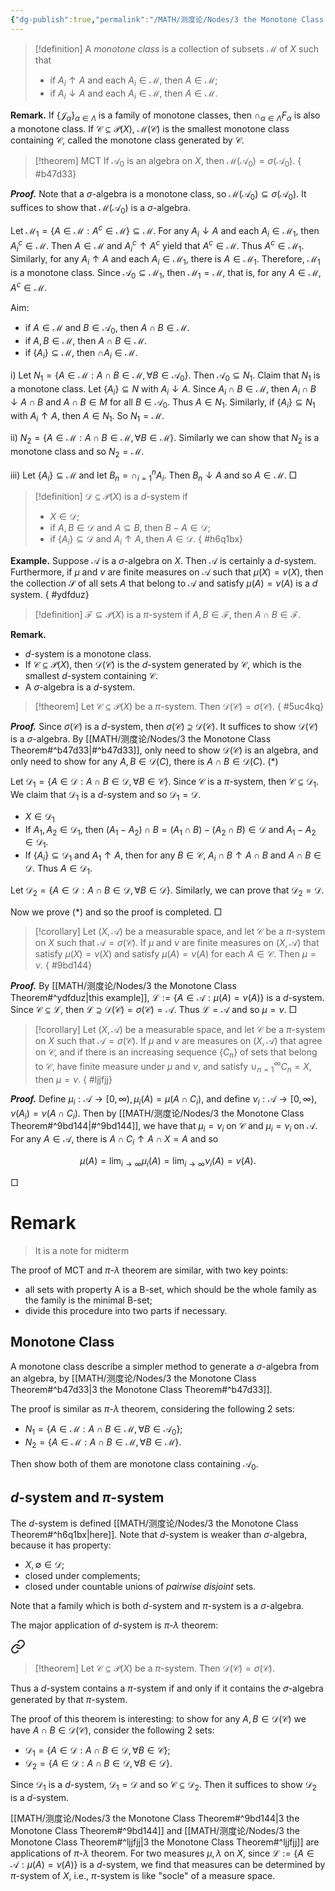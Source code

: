 ```yaml
---
{"dg-publish":true,"permalink":"/MATH/测度论/Nodes/3 the Monotone Class Theorem/","dgPassFrontmatter":true}
---
```



> [!definition]
> A *monotone class* is a collection of subsets $\mathcal{M}$ of $X$ such that
> - if $A_i \uparrow A$ and each $A_i \in \mathcal{M}$, then $A \in \mathcal{M}$;
> - if $A_i \downarrow A$ and each $A_i \in \mathcal{M}$, then $A \in \mathcal{M}$.

**Remark.** If $\{\mathcal J_\alpha\}_{\alpha\in\Lambda}$ is a family of monotone classes, then $\cap_{\alpha\in\Lambda}F_\alpha$ is also a monotone class. If $\mathcal C\subseteq\mathcal{P}(X)$, $\mathcal{M}(\mathcal C)$ is the smallest monotone class containing $\mathcal C$, called the monotone class generated by $\mathcal C$.

> [!theorem] MCT
> If $\mathcal{A}_0$ is an algebra on $X$, then $\mathcal M(\mathcal{A}_0)=\sigma(\mathcal{A}_0)$.
{ #b47d33}


**_Proof._**
Note that a $\sigma$-algebra is a monotone class, so $\mathcal M(\mathcal{A}_0)\subseteq\sigma(\mathcal{A}_0)$. It suffices to show that $\mathcal M(\mathcal{A}_0)$ is a $\sigma$-algebra. 

Let $\mathcal M_1=\{A\in\mathcal M:A^c\in\mathcal M\}\subseteq\mathcal M$. For any $A_i\downarrow A$ and each $A_i\in \mathcal M_1$, then $A_i^c\in\mathcal M$. Then $A\in\mathcal M$ and $A_i^c\uparrow A^c$ yield that $A^c\in\mathcal M$. Thus $A^c\in\mathcal M_1$. Similarly, for any $A_i\uparrow A$ and each $A_i\in\mathcal M_1$, there is $A\in\mathcal M_1$. Therefore, $\mathcal M_1$ is a monotone class. Since $\mathcal A_0\subseteq\mathcal M_1$, then $\mathcal M_1=\mathcal M$, that is, for any $A\in \mathcal M$, $A^c\in\mathcal M$.

Aim:
- if $A\in\mathcal M$ and $B\in\mathcal{A}_0$, then $A\cap B\in\mathcal M$.
- if $A,B\in\mathcal M$, then $A\cap B\in\mathcal M$.
- if $\{A_i\}\subseteq\mathcal M$, then $\cap A_i\in\mathcal M$.

i) Let $N_1=\{A\in\mathcal M:A\cap B\in\mathcal M,\forall B\in\mathcal A_0\}$. Then $\mathcal{A}_0\subseteq N_1$. Claim that $N_1$ is a monotone class. Let $\{A_i\}\subseteq N$ with $A_i\downarrow A$. Since $A_i\cap B\in \mathcal M$, then $A_i\cap B\downarrow A\cap B$ and $A\cap B\in M$ for all $B\in\mathcal{A}_0$. Thus $A\in N_1$. Similarly, if $\{A_i\}\subseteq N_1$ with $A_i\uparrow A$, then $A\in N_1$. So $N_1=\mathcal M$.

ii) $N_2=\{A\in\mathcal M:A\cap B\in\mathcal M,\forall B\in\mathcal M\}$. Similarly we can show that $N_2$ is a monotone class and so $N_2=\mathcal M$. 

iii) Let $\{A_i\}\subseteq\mathcal M$ and let $B_n=\cap_{i=1}^n A_i$. Then $B_n\downarrow A$ and so $A\in\mathcal M$.
□


> [!definition]
> $\mathcal D\subseteq\mathcal{P}(X)$ is a $d$-system if 
> - $X\in\mathcal D$;
> - if $A,B\in\mathcal D$ and $A\subseteq B$, then $B-A\in\mathcal D$;
> - if $\{A_i\}\subseteq\mathcal D$ and $A_i\uparrow A$, then $A\in\mathcal D$.
{ #h6q1bx}


**Example.** Suppose $\mathcal{A}$ is a $\sigma$-algebra on $X$. Then $\mathcal{A}$ is certainly a $d$-system. Furthermore, if $\mu$ and $\nu$ are finite measures on $\mathcal{A}$ such that $\mu(X)=\nu(X)$, then the collection $\mathcal{S}$ of all sets $A$ that belong to $\mathcal{A}$ and satisfy $\mu(A)=\nu(A)$ is a $d$ system.
{ #ydfduz}


> [!definition]
> $\mathcal F\subseteq\mathcal{P}(X)$ is a $\pi$-system if $A,B\in\mathcal F$, then $A\cap B\in\mathcal F$.

**Remark.** 
-  $d$-system is a monotone class.
- If $\mathcal C\subseteq\mathcal{P}(X)$, then $\mathcal D(\mathcal C)$ is the $d$-system generated by $\mathcal C$, which is the smallest $d$-system containing $\mathcal C$. 
- A $\sigma$-algebra is a $d$-system.

> [!theorem]
> Let $\mathcal C\subseteq\mathcal{P}(X)$ be a $\pi$-system. Then $\mathcal D(\mathcal C)=\sigma(\mathcal C)$.
{ #5uc4kq}


**_Proof._**
Since $\sigma(\mathcal C)$ is a $d$-system, then $\sigma(\mathcal C)\supseteq\mathcal D(\mathcal C)$. It suffices to show $\mathcal D(\mathcal C)$ is a $\sigma$-algebra. By [[MATH/测度论/Nodes/3 the Monotone Class Theorem#^b47d33\|#^b47d33]], only need to show $\mathcal D(\mathcal C)$ is an algebra, and only need to show for any $A,B\in\mathcal D(C)$, there is $A\cap B\in\mathcal D(C)$. $(*)$

Let $\mathcal D_1=\{A\in\mathcal D:A\cap B\in\mathcal D,\forall B\in\mathcal C\}$. Since $\mathcal C$ is a $\pi$-system, then $\mathcal C\subseteq\mathcal D_1$. We claim that $\mathcal D_1$ is a $d$-system and so $\mathcal D_1=\mathcal D$.
- $X\in\mathcal D_1$
- If $A_1,A_2\in\mathcal D_1$, then $(A_1-A_2)\cap B=(A_1\cap B)-(A_2\cap B)\in\mathcal D$ and $A_1-A_2\in\mathcal D_1$. 
- If $\{A_i\}\subseteq \mathcal D_1$ and $A_1\uparrow A$, then for any $B\in\mathcal C$, $A_i\cap B\uparrow A\cap B$ and $A\cap B\in\mathcal D$. Thus $A\in\mathcal D_1$.

Let $\mathcal D_2=\{A\in\mathcal D:A\cap B\in\mathcal D,\forall B\in\mathcal D\}$. Similarly, we can prove that $\mathcal D_2=\mathcal D$. 

Now we prove $(*)$ and so the proof is completed.
□


> [!corollary]
> Let $(X, \mathcal{A})$ be a measurable space, and let $\mathcal{C}$ be a $\pi$-system on $X$ such that $\mathcal{A}=\sigma(\mathcal{C})$. If $\mu$ and $\nu$ are finite measures on $(X, \mathcal{A})$ that satisfy $\mu(X)=\nu(X)$ and satisfy $\mu(A)=\nu(A)$ for each $A \in \mathcal{C}$. Then $\mu=\nu$.
{ #9bd144}


**_Proof._**
By [[MATH/测度论/Nodes/3 the Monotone Class Theorem#^ydfduz\|this example]], $\mathcal L:=\{A\in\mathcal{A}:\mu(A)=\nu(A)\}$ is a $d$-system. Since $\mathcal{C}\subseteq\mathcal L$, then $\mathcal L\supseteq\mathcal D(\mathcal C)=\sigma(\mathcal C)=\mathcal A$. Thus $\mathcal L=\mathcal{A}$ and so $\mu=\nu$.
□


> [!corollary]
> Let $(X, \mathcal{A})$ be a measurable space, and let $\mathcal{C}$ be a $\pi$-system on $X$ such that $\mathcal{A}=\sigma(\mathcal{C})$. If $\mu$ and $\nu$ are measures on $(X, \mathcal{A})$ that agree on $\mathcal{C}$, and if there is an increasing sequence $\left\{C_n\right\}$ of sets that belong to $\mathcal{C}$, have finite measure under $\mu$ and $\nu$, and satisfy $\cup_{n=1}^{\infty} C_n=X$, then $\mu=\nu$.
{ #ljjfjj}


**_Proof._**
Define $\mu_i:\mathcal A\to[0,\infty),\mu_i(A)=\mu(A\cap C_i)$, and define $\nu_i:\mathcal A\to[0,\infty),\nu(A_i)=\nu(A\cap C_i)$. Then by [[MATH/测度论/Nodes/3 the Monotone Class Theorem#^9bd144\|#^9bd144]], we have that $\mu_i=\nu_i$ on $\mathcal C$ and $\mu_i=\nu_i$ on $\mathcal{A}$. For any $A\in\mathcal{A}$, there is $A\cap C_i\uparrow A\cap X=A$ and so 

$$\mu(A)=\lim_{i\to\infty}\mu_i(A)=\lim_{i\to\infty}\nu_i(A)=\nu(A).$$

□


# Remark 

> It is a note for midterm

The proof of MCT and $\pi$-$\lambda$ theorem are similar, with two key points:
- all sets with property A is a B-set, which should be the whole family as the family is the minimal B-set;
- divide this procedure into two parts if necessary.

## Monotone Class

A monotone class describe a simpler method to generate a $\sigma$-algebra from an algebra, by [[MATH/测度论/Nodes/3 the Monotone Class Theorem#^b47d33\|3 the Monotone Class Theorem#^b47d33]].

The proof is similar as $\pi$-$\lambda$ theorem, considering the following $2$ sets:
- $N_1=\{A\in\mathcal M:A\cap B\in\mathcal M,\forall B\in\mathcal A_0\}$;
- $N_2=\{A\in\mathcal M:A\cap B\in\mathcal M,\forall B\in\mathcal M\}$.

Then show both of them are monotone class containing $\mathcal A_0$.

## $d$-system and $\pi$-system

The $d$-system is defined [[MATH/测度论/Nodes/3 the Monotone Class Theorem#^h6q1bx\|here]]. Note that $d$-system is weaker than $\sigma$-algebra, because it has property:
- $X,\emptyset\in \mathcal D$;
- closed under complements;
- closed under countable unions of *pairwise disjoint* sets.

Note that a family which is both $d$-system and $\pi$-system is a $\sigma$-algebra.

The major application of $d$-system is $\pi$-$\lambda$ theorem:


<div class="transclusion internal-embed is-loaded"><a class="markdown-embed-link" href="/math//nodes/3-the-monotone-class-theorem/#5uc4kq" aria-label="Open link"><svg xmlns="http://www.w3.org/2000/svg" width="24" height="24" viewBox="0 0 24 24" fill="none" stroke="currentColor" stroke-width="2" stroke-linecap="round" stroke-linejoin="round" class="svg-icon lucide-link"><path d="M10 13a5 5 0 0 0 7.54.54l3-3a5 5 0 0 0-7.07-7.07l-1.72 1.71"></path><path d="M14 11a5 5 0 0 0-7.54-.54l-3 3a5 5 0 0 0 7.07 7.07l1.71-1.71"></path></svg></a><div class="markdown-embed">



> [!theorem]
> Let $\mathcal C\subseteq\mathcal{P}(X)$ be a $\pi$-system. Then $\mathcal D(\mathcal C)=\sigma(\mathcal C)$. 

</div></div>


Thus a $d$-system contains a $\pi$-system if and only if it contains the 𝜎-algebra generated by that $\pi$-system. 

The proof of this theorem is interesting: to show for any $A,B\in\mathcal D(\mathcal C)$ we have $A\cap B\in\mathcal D(\mathcal C)$, consider the following $2$ sets:
- $\mathcal D_1=\{A\in\mathcal D:A\cap B\in\mathcal D,\forall B\in\mathcal C\}$;
- $\mathcal D_2=\{A\in\mathcal D:A\cap B\in\mathcal D,\forall B\in\mathcal D\}$.

Since $\mathcal D_1$ is a $d$-system, $\mathcal D_1=\mathcal D$ and so $\mathcal C\subseteq\mathcal D_2$. Then it suffices to show $\mathcal D_2$ is a $d$-system.

[[MATH/测度论/Nodes/3 the Monotone Class Theorem#^9bd144\|3 the Monotone Class Theorem#^9bd144]] and [[MATH/测度论/Nodes/3 the Monotone Class Theorem#^ljjfjj\|3 the Monotone Class Theorem#^ljjfjj]] are applications of $\pi$-$\lambda$ theorem. For two measures $\mu,\lambda$ on $X$, since $\mathcal L:=\{A\in\mathcal{A}:\mu(A)=\nu(A)\}$ is a $d$-system, we find that measures can be determined by $\pi$-system of $X$, i.e., $\pi$-system is like "socle" of a measure space.